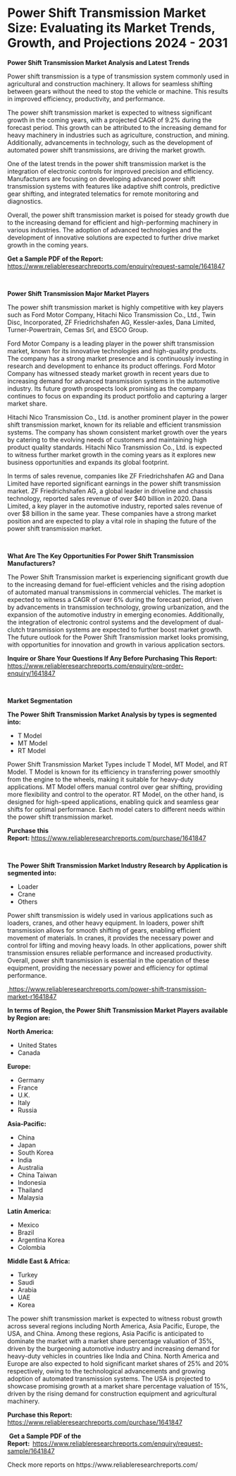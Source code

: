<p><h1>Power Shift Transmission Market Size: Evaluating its Market Trends, Growth, and Projections 2024 - 2031</h1></p><p><strong>Power Shift Transmission Market Analysis and Latest Trends</strong></p>
<p><p>Power shift transmission is a type of transmission system commonly used in agricultural and construction machinery. It allows for seamless shifting between gears without the need to stop the vehicle or machine. This results in improved efficiency, productivity, and performance.</p><p>The power shift transmission market is expected to witness significant growth in the coming years, with a projected CAGR of 9.2% during the forecast period. This growth can be attributed to the increasing demand for heavy machinery in industries such as agriculture, construction, and mining. Additionally, advancements in technology, such as the development of automated power shift transmissions, are driving the market growth.</p><p>One of the latest trends in the power shift transmission market is the integration of electronic controls for improved precision and efficiency. Manufacturers are focusing on developing advanced power shift transmission systems with features like adaptive shift controls, predictive gear shifting, and integrated telematics for remote monitoring and diagnostics.</p><p>Overall, the power shift transmission market is poised for steady growth due to the increasing demand for efficient and high-performing machinery in various industries. The adoption of advanced technologies and the development of innovative solutions are expected to further drive market growth in the coming years.</p></p>
<p><strong>Get a Sample PDF of the Report:&nbsp;</strong> <a href="https://www.reliableresearchreports.com/enquiry/request-sample/1641847">https://www.reliableresearchreports.com/enquiry/request-sample/1641847</a></p>
<p>&nbsp;</p>
<p><strong>Power Shift Transmission Major Market Players</strong></p>
<p><p>The power shift transmission market is highly competitive with key players such as Ford Motor Company, Hitachi Nico Transmission Co., Ltd., Twin Disc, Incorporated, ZF Friedrichshafen AG, Kessler-axles, Dana Limited, Turner-Powertrain, Cemas Srl, and ESCO Group. </p><p>Ford Motor Company is a leading player in the power shift transmission market, known for its innovative technologies and high-quality products. The company has a strong market presence and is continuously investing in research and development to enhance its product offerings. Ford Motor Company has witnessed steady market growth in recent years due to increasing demand for advanced transmission systems in the automotive industry. Its future growth prospects look promising as the company continues to focus on expanding its product portfolio and capturing a larger market share.</p><p>Hitachi Nico Transmission Co., Ltd. is another prominent player in the power shift transmission market, known for its reliable and efficient transmission systems. The company has shown consistent market growth over the years by catering to the evolving needs of customers and maintaining high product quality standards. Hitachi Nico Transmission Co., Ltd. is expected to witness further market growth in the coming years as it explores new business opportunities and expands its global footprint.</p><p>In terms of sales revenue, companies like ZF Friedrichshafen AG and Dana Limited have reported significant earnings in the power shift transmission market. ZF Friedrichshafen AG, a global leader in driveline and chassis technology, reported sales revenue of over $40 billion in 2020. Dana Limited, a key player in the automotive industry, reported sales revenue of over $8 billion in the same year. These companies have a strong market position and are expected to play a vital role in shaping the future of the power shift transmission market.</p></p>
<p>&nbsp;</p>
<p><strong>What Are The Key Opportunities For Power Shift Transmission Manufacturers?</strong></p>
<p><p>The Power Shift Transmission market is experiencing significant growth due to the increasing demand for fuel-efficient vehicles and the rising adoption of automated manual transmissions in commercial vehicles. The market is expected to witness a CAGR of over 6% during the forecast period, driven by advancements in transmission technology, growing urbanization, and the expansion of the automotive industry in emerging economies. Additionally, the integration of electronic control systems and the development of dual-clutch transmission systems are expected to further boost market growth. The future outlook for the Power Shift Transmission market looks promising, with opportunities for innovation and growth in various application sectors.</p></p>
<p><strong>Inquire or Share Your Questions If Any Before Purchasing This Report:</strong> <a href="https://www.reliableresearchreports.com/enquiry/pre-order-enquiry/1641847">https://www.reliableresearchreports.com/enquiry/pre-order-enquiry/1641847</a></p>
<p>&nbsp;</p>
<p><strong>Market Segmentation</strong></p>
<p><strong>The Power Shift Transmission Market Analysis by types is segmented into:</strong></p>
<p><ul><li>T Model</li><li>MT Model</li><li>RT Model</li></ul></p>
<p><p>Power Shift Transmission Market Types include T Model, MT Model, and RT Model. T Model is known for its efficiency in transferring power smoothly from the engine to the wheels, making it suitable for heavy-duty applications. MT Model offers manual control over gear shifting, providing more flexibility and control to the operator. RT Model, on the other hand, is designed for high-speed applications, enabling quick and seamless gear shifts for optimal performance. Each model caters to different needs within the power shift transmission market.</p></p>
<p><strong>Purchase this Report:&nbsp;</strong><a href="https://www.reliableresearchreports.com/purchase/1641847">https://www.reliableresearchreports.com/purchase/1641847</a></p>
<p>&nbsp;</p>
<p><strong>The Power Shift Transmission Market Industry Research by Application is segmented into:</strong></p>
<p><ul><li>Loader</li><li>Crane</li><li>Others</li></ul></p>
<p><p>Power shift transmission is widely used in various applications such as loaders, cranes, and other heavy equipment. In loaders, power shift transmission allows for smooth shifting of gears, enabling efficient movement of materials. In cranes, it provides the necessary power and control for lifting and moving heavy loads. In other applications, power shift transmission ensures reliable performance and increased productivity. Overall, power shift transmission is essential in the operation of these equipment, providing the necessary power and efficiency for optimal performance.</p></p>
<p><a href="https://www.reliableresearchreports.com/power-shift-transmission-market-r1641847">&nbsp;https://www.reliableresearchreports.com/power-shift-transmission-market-r1641847</a></p>
<p><strong>In terms of Region, the Power Shift Transmission Market Players available by Region are:</strong></p>
<p>
    <p> <strong> North America: </strong>
        <ul>
            <li>United States</li>
            <li>Canada</li>
        </ul>
        </p> 
    <p> <strong> Europe: </strong>
        <ul>
            <li>Germany</li>
            <li>France</li>
            <li>U.K.</li>
            <li>Italy</li>
            <li>Russia</li>
        </ul>
        </p> 
    <p> <strong> Asia-Pacific: </strong>
        <ul>
            <li>China</li>
            <li>Japan</li>
            <li>South Korea</li>
            <li>India</li>
            <li>Australia</li>
            <li>China Taiwan</li>
            <li>Indonesia</li>
            <li>Thailand</li>
            <li>Malaysia</li>
        </ul>
        </p> 
    <p> <strong> Latin America: </strong>
        <ul>
            <li>Mexico</li>
            <li>Brazil</li>
            <li>Argentina Korea</li>
            <li>Colombia</li>
        </ul>
        </p> 
    <p> <strong> Middle East & Africa: </strong>
        <ul>
            <li>Turkey</li>
            <li>Saudi</li>
            <li>Arabia</li>
            <li>UAE</li>
            <li>Korea</li>
        </ul>
    </p>
    </p>
<p><p>The power shift transmission market is expected to witness robust growth across several regions including North America, Asia Pacific, Europe, the USA, and China. Among these regions, Asia Pacific is anticipated to dominate the market with a market share percentage valuation of 35%, driven by the burgeoning automotive industry and increasing demand for heavy-duty vehicles in countries like India and China. North America and Europe are also expected to hold significant market shares of 25% and 20% respectively, owing to the technological advancements and growing adoption of automated transmission systems. The USA is projected to showcase promising growth at a market share percentage valuation of 15%, driven by the rising demand for construction equipment and agricultural machinery.</p></p>
<p><strong>Purchase this Report: </strong><a href="https://www.reliableresearchreports.com/purchase/1641847">https://www.reliableresearchreports.com/purchase/1641847</a></p>
<p>&nbsp;<strong>Get a Sample PDF of the Report:&nbsp;&nbsp;</strong><a href="https://www.reliableresearchreports.com/enquiry/request-sample/1641847">https://www.reliableresearchreports.com/enquiry/request-sample/1641847</a></p>
<p><strong></strong></p>
<p>Check more reports on https://www.reliableresearchreports.com/</p>